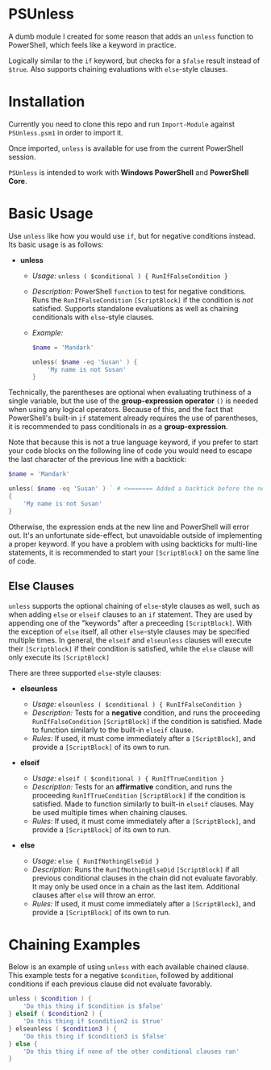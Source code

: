 # PSUnless

A dumb module I created for some reason that adds an `unless` function to PowerShell, which feels like a keyword in practice.

Logically similar to the `if` keyword, but checks for a `$false` result instead of `$true`. Also supports chaining evaluations with `else`-style clauses.

# Installation
Currently you need to clone this repo and run `Import-Module` against `PSUnless.psm1` in order to import it.

Once imported, `unless` is available for use from the current PowerShell session.

`PSUnless` is intended to work with **Windows PowerShell** and **PowerShell Core**. 

# Basic Usage

Use `unless` like how you would use `if`, but for negative conditions instead. Its basic usage is as follows:

- **unless**
  - *Usage:* `unless ( $conditional ) { RunIfFalseCondition }`
  - *Description:* PowerShell `function` to test for negative conditions. Runs the `RunIfFalseCondition` `[ScriptBlock]` if the condition is *not* satisfied. Supports standalone evaluations as well as chaining conditionals with `else`-style clauses.
  - *Example:*

    ```powershell
    $name = 'Mandark'

    unless( $name -eq 'Susan' ) {
        'My name is not Susan'
    }
    ```


Technically, the parentheses are optional when evaluating truthiness of a single variable, but the use of the **group-expression operator** `()` is needed when using any logical operators. Because of this, and the fact that PowerShell's built-in `if` statement already requires the use of parentheses, it is recommended to pass conditionals in as a **group-expression**.

Note that because this is not a true language keyword, if you prefer to start your code blocks on the following line
of code you would need to escape the last character of the previous line with a backtick:

```powershell
$name = 'Mandark'

unless( $name -eq 'Susan' ) ` # <======= Added a backtick before the newline
{
    'My name is not Susan'
}
```

Otherwise, the expression ends at the new line and PowerShell will error out. It's an unfortunate side-effect, but
unavoidable outside of implementing a proper keyword. If you have a problem with using backticks for multi-line statements,
it is recommended to start your `[ScriptBlock]` on the same line of code.

## Else Clauses
`unless` supports the optional chaining of `else`-style clauses as well, such as when adding `else` or `elseif` clauses to an `if` statement. They are used by appending one of the "keywords" after a preceeding `[ScriptBlock]`. With the exception of `else` itself, all other `else`-style clauses may be specified multiple times. In general, the `elseif` and `elseunless` clauses will execute their `[Scriptblock]` if their condition is satisfied, while the `else` clause will only execute its `[ScriptBlock]`

There are three supported `else`-style clauses:

- **elseunless**
  - *Usage:* `elseunless ( $conditional ) { RunIfFalseCondition }`
  - *Description:* Tests for a **negative** condition, and runs the proceeding `RunIfFalseCondition` `[ScriptBlock]` if the condition is satisfied. Made to function similarly to the built-in `elseif` clause.
  - *Rules:* If used, it must come immediately after a `[ScriptBlock]`, and provide a `[ScriptBlock]` of its own to run. 

- **elseif**
  - *Usage:* `elseif ( $conditional ) { RunIfTrueCondition }`
  - *Description:* Tests for an **affirmative** condition, and runs the proceeding `RunIfTrueCondition` `[ScriptBlock]` if the condition is satisfied. Made to function similarly to built-in `elseif` clauses. May be used multiple times when chaining clauses.
  - *Rules:* If used, it must come immediately after a `[ScriptBlock]`, and provide a `[ScriptBlock]` of its own to run.

- **else**
  - *Usage:* `else { RunIfNothingElseDid }`
  - *Description:* Runs the `RunIfNothingElseDid` `[ScriptBlock]` if all previous conditional clauses in the chain did not evaluate favorably. It may only be used once in a chain as the last item. Additional clauses after `else` will throw an error.
  - *Rules:* If used, it must come immediately after a `[ScriptBlock]`, and provide a `[ScriptBlock]` of its own to run.

# Chaining Examples

Below is an example of using `unless` with each available chained clause. This example tests for a negative `$condition`, followed by additional conditions if each previous clause did not evaluate favorably.

```powershell
unless ( $condition ) {
    'Do this thing if $condition is $false'
} elseif ( $condition2 ) {
    'Do this thing if $condition2 is $true'
} elseunless ( $condition3 ) {
    'Do this thing if $condition3 is $false'
} else {
    'Do this thing if none of the other conditional clauses ran'
}
```